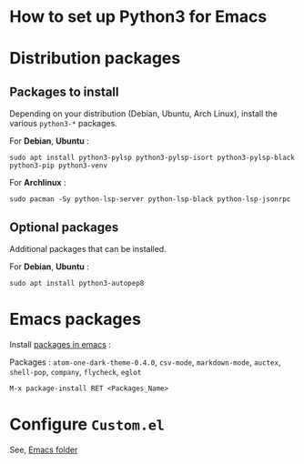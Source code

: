 # How to set up Python3 for Emacs

# Distribution packages
## Packages to install
Depending on your distribution (Debian, Ubuntu, Arch Linux), install the various `python3-*` packages.

For **Debian**, **Ubuntu** :

```shell
sudo apt install python3-pylsp python3-pylsp-isort python3-pylsp-black python3-pip python3-venv
```

For **Archlinux** :

```shell
sudo pacman -Sy python-lsp-server python-lsp-black python-lsp-jsonrpc
```

## Optional packages
Additional packages that can be installed.

For **Debian**, **Ubuntu** :

```shell
sudo apt install python3-autopep8
```

# Emacs packages
Install [packages in emacs](https://github.com/PhineasPhreak/dotfiles/blob/master/configs/emacs/README.md) :

Packages : `atom-one-dark-theme-0.4.0`, `csv-mode`, `markdown-mode`, `auctex`, `shell-pop`, `company`, `flycheck`, `eglot`

```
M-x package-install RET <Packages_Name>
```

# Configure `Custom.el`
See, [Emacs folder](https://github.com/PhineasPhreak/dotfiles/tree/master/configs/emacs)
